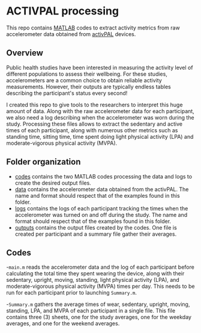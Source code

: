 # ACTIVPAL processing


This repo contains [MATLAB](https://www.mathworks.com/products/matlab.html) codes to extract activity metrics from raw accelerometer data obtained from [activPAL](https://www.palt.com/) devices.

## Overview

Public health studies have been interested in measuring the activity level of different populations to assess their wellbeing.
For these studies, accelerometers are a common choice to obtain reliable activity measurements.
However, their outputs are typically endless tables describing the participant's status every second!

I created this repo to give tools to the researchers to interpret this huge amount of data.
Along with the raw accelerometer data for each participant, we also need a log describing when the accelerometer was worn during the study.
Processing these files allows to extract the sedentary and active times of each participant, along with numerous other metrics such as standing time, sitting time, time spent doing light physical activity (LPA) and moderate-vigorous physical activity (MVPA).

## Folder organization

- [codes](codes) contains the two MATLAB codes processing the data and logs to create the desired output files.
- [data](data) contains the accelerometer data obtained from the activPAL. The name and format should respect that of the examples found in this folder.
- [logs](logs) contains the logs of each participant tracking the times when the accelerometer was turned on and off during the study. The name and format should respect that of the examples found in this folder.
- [outputs](outputs) contains the output files created by the codes. One file is created per participant and a summary file gather their averages.


## Codes

-`main.m` reads the accelerometer data and the log of each participant before calculating the total time they spent wearing the device, along with their sedentary, upright, moving, standing, light physical activity (LPA), and moderate-vigorous physical activity (MVPA) times per day. This needs to be run for each participant prior to launching `Summary.m`.

-`Summary.m` gathers the average times of wear, sedentary, upright, moving, standing, LPA, and MVPA of each participant in a single file.
This file contains three (3) sheets, one for the study averages, one for the weekday averages, and one for the weekend averages.
